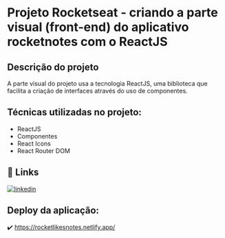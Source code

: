 # Projeto Rocketseat - criando a parte visual (front-end) do aplicativo rocketnotes com o ReactJS


## Descrição do projeto

A parte visual do projeto usa a tecnologia ReactJS, uma biblioteca que facilita a criação de interfaces através do uso de componentes.

## Técnicas utilizadas no projeto:

- ReactJS
- Componentes
- React Icons
- React Router DOM

## 🔗 Links
[![linkedin](https://img.shields.io/badge/linkedin-0A66C2?style=for-the-badge&logo=linkedin&logoColor=white)](https://www.linkedin.com/in/mateus-carvalho-programador-2b9313249/)

## Deploy da aplicação:
✔️ https://rocketlikesnotes.netlify.app/
